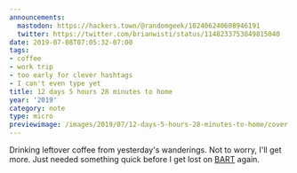 ```yaml
---
announcements:
  mastodon: https://hackers.town/@randomgeek/102406240608946191
  twitter: https://twitter.com/brianwisti/status/1148233753849815040
date: 2019-07-08T07:05:32-07:00
tags:
- coffee
- work trip
- too early for clever hashtags
- I can't even type yet
title: 12 days 5 hours 28 minutes to home
year: '2019'
category: note
type: micro
previewimage: /images/2019/07/12-days-5-hours-28-minutes-to-home/cover.jpg
---
```


Drinking leftover coffee from yesterday's wanderings. Not to worry, I'll get
more. Just needed something quick before I get lost on [BART][] again.

[BART]: https://www.bart.gov/
